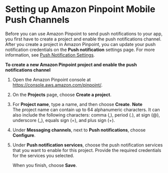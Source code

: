 # Setting up Amazon Pinpoint Mobile Push Channels<a name="channels-mobile-setup"></a>

Before you can use Amazon Pinpoint to send push notifications to your app, you first have to create a project and enable the push notifications channel\. After you create a project in Amazon Pinpoint, you can update your push notification credentials on the **Push notification** settings page\. For more information, see [Push Notification Settings](settings-push.md)\.

**To create a new Amazon Pinpoint project and enable the push notifications channel**

1. Open the Amazon Pinpoint console at [https://console\.aws\.amazon\.com/pinpoint/](https://console.aws.amazon.com/pinpoint/)\.

1. On the **Projects** page, choose **Create a project**\.

1. For **Project name**, type a name, and then choose **Create**\.
**Note**  
The project name can contain up to 64 alphanumeric characters\. It can also include the following characters: comma \(,\), period \(\.\), at sign \(@\), underscore \(\_\), equals sign \(=\), and plus sign \(\+\)\.

1. Under **Messaging channels**, next to **Push notifications**, choose **Configure**\.

1. Under **Push notification services**, choose the push notification services that you want to enable for this project\. Provide the required credentials for the services you selected\.

   When you finish, choose **Save**\.